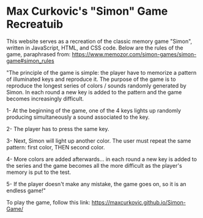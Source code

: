# Max Curkovic's "Simon" Game Recreatuib

This website serves as a recreation of the classic memory game "Simon", written in JavaScript, HTML, and CSS code. 
Below are the rules of the game, paraphrased from: https://www.memozor.com/simon-games/simon-game#simon_rules

"The principle of the game is simple: the player have to memorize a pattern of illuminated keys and reproduce it. The purpose of the game is to reproduce the longest series of colors / sounds randomly generated by Simon.
In each round a new key is added to the pattern and the game becomes increasingly difficult.

1- At the beginning of the game, one of the 4 keys lights up randomly producing simultaneously a sound associated to the key.

2- The player has to press the same key.

3- Next, Simon will light up another color. The user must repeat the same pattern: first color, THEN second color.

4- More colors are added afterwards... in each round a new key is added to the series and the game becomes all the more difficult as the player's memory is put to the test.

5- If the player doesn't make any mistake, the game goes on, so it is an endless game!"

To play the game, follow this link: https://maxcurkovic.github.io/Simon-Game/
